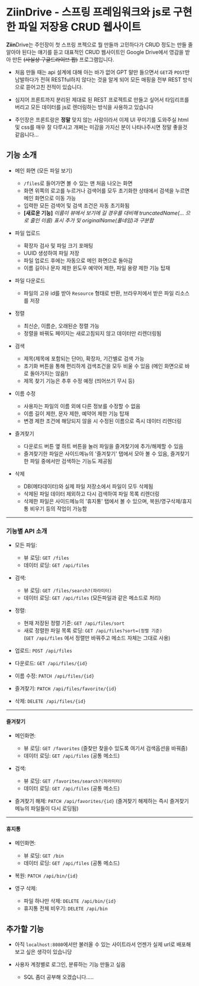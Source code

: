 # **Ziin**Drive - 스프링 프레임워크와 js로 구현한 파일 저장용 CRUD 웹사이트

**Ziin**Drive는 주인장이 첫 스프링 프젝으로 뭘 만들까 고민하다가 CRUD 정도는 만들 줄 알아야 된다는 얘기를 듣고 대표적인 CRUD 웹사이트인 Google Drive에서 영감을 받아 만든 ~~(사실상 구글드라이브 짭)~~ 프로그램입니다.

-   처음 만들 때는 api 설계에 대해 아는 바가 없어 GPT 말만 들으면서 `GET`과 `POST`만 남발하다가 전혀 RESTful하지 않다는 것을 알게 되어 모든 매핑을 전부 REST 방식으로 뜯어고친 전적이 있습니다.

-   심지어 프론트까지 분리된 제대로 된 REST 프로젝트로 만들고 싶어서 타임리프를 버리고 모든 데이터를 js로 렌더링하는 방식을 사용하고 있습니다

-   주인장은 프론트랑은 **정말** 맞지 않는 사람이라서 이제 UI 꾸미기를 도와주실 html 및 css를 매우 잘 다루시고 개쩌는 미감을 가지신 분이 나타나주시면 정말 좋을것 같읍니다...

## 기능 소개

-   메인 화면 (모든 파일 보기)

    -   `/files`로 들어가면 볼 수 있는 맨 처음 나오는 화면
    -   화면 위쪽의 로고를 누르거나 검색어를 모두 초기화한 상태에서 검색을 누르면 메인 화면으로 이동 가능
    -   입력한 모든 검색어 및 검색 조건은 자동 초기화됨
    -   **[새로운 기능]** _이름이 뷰에서 보기에 길 경우를 대비해 truncatedName(... 으로 줄인 이름) 표시 추가 및 originalName(풀네임)과 구분함_

-   파일 업로드

    -   확장자 검사 및 파일 크기 포매팅
    -   UUID 생성하여 파일 저장
    -   파일 업로드 후에는 자동으로 메인 화면으로 돌아감
    -   이름 길이나 문자 제한 윈도우 예약어 제한, 파일 용량 제한 기능 탑재

-   파일 다운로드

    -   파일의 고유 id를 받아 `Resource` 형태로 반환, 브라우저에서 받은 파일 리소스를 저장

-   정렬

    -   최신순, 이름순, 오래된순 정렬 가능
    -   정렬을 바꿔도 페이지는 새로고침되지 않고 데이터만 리렌더링됨

-   검색

    -   제목(제목에 포함되는 단어), 확장자, 기간별로 검색 가능
    -   초기화 버튼을 통해 편리하게 검색조건을 모두 비울 수 있음 (메인 화면으로 바로 돌아가지는 않음!)
    -   제목 찾기 기능은 추후 수정 예정 (띄어쓰기 무시 등)

-   이름 수정

    -   사용자는 파일의 이름 외에 다른 정보를 수정할 수 없음
    -   이름 길이 제한, 문자 제한, 예약어 제한 기능 탑재
    -   변경 제한 조건에 해당되지 않을 시 수정된 이름으로 즉시 데이터 리렌더링

-   즐겨찾기

    -   다운로드 버튼 옆 하트 버튼을 눌러 파일을 즐겨찾기에 추가/해제할 수 있음
    -   즐겨찾기한 파일은 사이드메뉴의 '즐겨찾기' 탭에서 모아 볼 수 있음, 즐겨찾기한 파일 중에서만 검색하는 기능도 제공됨

-   삭제

    -   DB(메타데이터)와 실제 파일 저장소에서 파일이 모두 삭제됨
    -   삭제된 파일 데이터 제외하고 다시 검색하여 파일 목록 리렌더링
    -   삭제한 파일은 사이드메뉴의 '휴지통' 탭에서 볼 수 있으며, 복원/영구삭제/휴지통 비우기 등의 작업이 가능함

---

### 기능별 API 소개

-   모든 파일:

    -   뷰 로딩: `GET /files`
    -   데이터 로딩: `GET /api/files`

-   검색:

    -   뷰 로딩: `GET /files/search?(파라미터)`
    -   데이터 로딩: `GET /api/files` (모든파일과 같은 메소드로 처리)

-   정렬:

    -   현재 저장된 정렬 기준: `GET /api/files/sort`
    -   새로 정렬한 파일 목록 로딩: `GET /api/files?sort=(정렬 기준)`\
        (`GET /api/files` 에서 정렬만 바꿔주고 메소드 자체는 그대로 사용)

-   업로드: `POST /api/files`

-   다운로드: `GET /api/files/{id}`

-   이름 수정: `PATCH /api/files/{id}`

-   즐겨찾기: `PATCH /api/files/favorite/{id}`

-   삭제: `DELETE /api/files/{id}`

---

#### 즐겨찾기

-   메인화면:

    -   뷰 로딩: `GET /favorites` (즐찾만 찾을수 있도록 여기서 검색옵션을 바꿔줌)
    -   데이터 로딩: `GET /api/files` (공통 메소드)

-   검색:

    -   뷰 로딩: `GET /favorites/search?(파라미터)`
    -   데이터 로딩: `GET /api/files` (공통 메소드)

-   즐겨찾기 해제: `PATCH /api/favorites/{id}` (즐겨찾기 해제하는 즉시 즐겨찾기 메뉴의 파일들이 다시 로딩됨)

---

#### 휴지통

-   메인화면:

    -   뷰 로딩: `GET /bin`
    -   데이터 로딩: `GET /api/files` (공통 메소드)

-   복원: `PATCH /api/bin/{id}`

-   영구 삭제:

    -   파일 하나만 삭제: `DELETE /api/bin/{id}`
    -   휴지통 전체 비우기: `DELETE /api/bin`

## 추가할 기능

-   아직 `localhost:8080`에서만 불러올 수 있는 사이트라서 언젠가 실제 url로 배포해보고 싶은 생각이 있습니당

-   사용자 계정별로 로그인, 분류하는 기능 만들고 싶음
    -   SQL 좀더 공부해 오겠습니다.....
